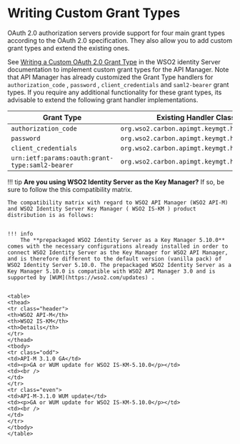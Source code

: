 # Writing Custom Grant Types

OAuth 2.0 authorization servers provide support for four main grant types according to the OAuth 2.0 specification. They also allow you to add custom grant types and extend the existing ones.

See [Writing a Custom OAuth 2.0 Grant Type](https://is.docs.wso2.com/en/5.10.0/learn/writing-a-custom-oauth-2.0-grant-type/) in the WSO2 identity Server documentation to implement custom grant types for the API Manager. Note that API Manager has already customized the Grant Type handlers for `authorization_code` , `password` , `client_credentials` and `saml2-bearer` grant types. If you require any additional functionality for these grant types, its advisable to extend the following grant handler implementations.

| Grant Type                                                               | Existing Handler Class (which can be extended if required)                                              |
|--------------------------------------------------------------------------|---------------------------------------------------------------------------------------------------------|
| `authorization_code`| `org.wso2.carbon.apimgt.keymgt.handlers.ExtendedAuthorizationCodeGrantHandler` |
| `password`| `org.wso2.carbon.apimgt.keymgt.handlers.ExtendedPasswordGrantHandler`|
| `client_credentials`| `org.wso2.carbon.apimgt.keymgt.handlers.ExtendedClientCredentialsGrantHandler` |
| `urn:ietf:params:oauth:grant-type:saml2-bearer` | `org.wso2.carbon.apimgt.keymgt.handlers.ExtendedSAML2BearerGrantHandler`|

!!! tip
    **Are you using WSO2 Identity Server as the Key Manager?** If so, be sure to follow the this compatibility matrix.

    The compatibility matrix with regard to WSO2 API Manager (WSO2 API-M) and WSO2 Identity Server Key Manager ( WSO2 IS-KM ) product distribution is as follows:


    !!! info    
        The **prepackaged WSO2 Identity Server as a Key Manager 5.10.0** comes with the necessary configurations already installed in order to connect WSO2 Identity Server as the Key Manager for WSO2 API Manager, and is therefore different to the default version (vanilla pack) of WSO2 Identity Server 5.10.0. The prepackaged WSO2 Identity Server as a Key Manager 5.10.0 is compatible with WSO2 API Manager 3.0 and is supported by [WUM](https://wso2.com/updates) .


    <table>
    <thead>
    <tr class="header">
    <th>WSO2 API-M</th>
    <th>WSO2 IS-KM</th>
    <th>Details</th>
    </tr>
    </thead>
    <tbody>
    <tr class="odd">
    <td>API-M 3.1.0 GA</td>
    <td><p>GA or WUM update for WSO2 IS-KM-5.10.0</p></td>
    <td><br />
    </td>
    </tr>
    <tr class="even">
    <td>API-M-3.1.0 WUM update</td>
    <td><p>GA or WUM update for WSO2 IS-KM-5.10.0</p></td>
    <td><br />
    </td>
    </tr>
    </tbody>
    </table>


